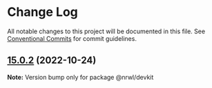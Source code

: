 # Change Log

All notable changes to this project will be documented in this file.
See [Conventional Commits](https://conventionalcommits.org) for commit guidelines.

## [15.0.2](https://github.com/nrwl/nx/compare/15.0.1...15.0.2) (2022-10-24)

**Note:** Version bump only for package @nrwl/devkit
